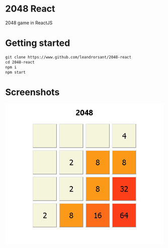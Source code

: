# 2048 React
2048 game in ReactJS

# Getting started
```
git clone https://www.github.com/leandrorsant/2048-react
cd 2048-react
npm i
npm start
```

# Screenshots
<img src='./screenshots/2048-react-screenshot1.png'>